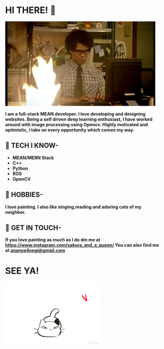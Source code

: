 # HI THERE! 👋

![cat](https://raw.githubusercontent.com/AnanyaNegi/AnanyaNegi/master/7678397bdf064434-programming-gif-find-share-on-giphy.gif)

**I am a full-stack MEAN developer. I love developing and designing websites. Being a self driven deep learning enthusiast, I have worked around with image processing using Opencv. Highly motivated and optimistic, I take on every opportunity which comes my way.**

## 🎯 TECH I KNOW-
* **MEAN/MERN Stack**
* **C++**
* **Python**
* **ROS**
* **OpenCV**

## 🎨 HOBBIES-
**I love painting. I also like singing,reading and adoring cats of my neighbor.**

## 📱 GET IN TOUCH-
**If you love painting as much as I do dm me at https://www.instagram.com/sakura_and_a_queen/ 
 You can also find me at ananya4negi@gmail.com**

# SEE YA!
<img src="https://raw.githubusercontent.com/AnanyaNegi/AnanyaNegi/master/original.gif" width="300" height="200" />

